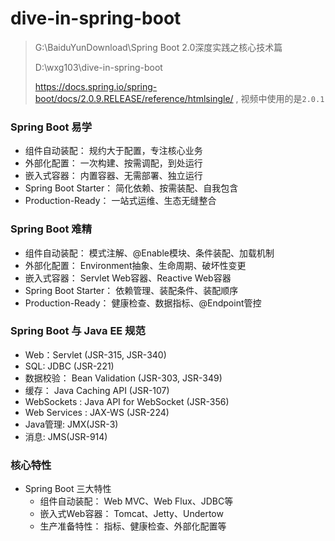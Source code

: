 # dive-in-spring-boot

> G:\BaiduYunDownload\Spring Boot 2.0深度实践之核心技术篇
>
> D:\wxg103\dive-in-spring-boot
>
> <https://docs.spring.io/spring-boot/docs/2.0.9.RELEASE/reference/htmlsingle/> , 视频中使用的是`2.0.1`

### Spring Boot 易学

- 组件自动装配： 规约大于配置，专注核心业务
- 外部化配置： 一次构建、按需调配，到处运行
- 嵌入式容器： 内置容器、无需部署、独立运行
- Spring Boot Starter： 简化依赖、按需装配、自我包含
- Production-Ready： 一站式运维、生态无缝整合

### Spring Boot 难精

- 组件自动装配： 模式注解、@Enable模块、条件装配、加载机制
- 外部化配置： Environment抽象、生命周期、破坏性变更
- 嵌入式容器： Servlet Web容器、Reactive Web容器
- Spring Boot Starter： 依赖管理、装配条件、装配顺序
- Production-Ready： 健康检查、数据指标、@Endpoint管控

### Spring Boot 与 Java EE 规范

- Web：Servlet (JSR-315, JSR-340)
- SQL: JDBC (JSR-221)
- 数据校验： Bean Validation (JSR-303, JSR-349)
- 缓存： Java Caching API (JSR-107)
- WebSockets : Java API for WebSocket (JSR-356)
- Web Services : JAX-WS (JSR-224)
- Java管理: JMX(JSR-3)
- 消息: JMS(JSR-914)

### 核心特性

- Spring Boot 三大特性
    - 组件自动装配： Web MVC、Web Flux、JDBC等
    - 嵌入式Web容器： Tomcat、Jetty、Undertow
    - 生产准备特性： 指标、健康检查、外部化配置等













